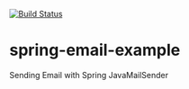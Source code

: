[![Build Status](https://travis-ci.org/isudarsan/spring-email-example.svg?branch=master)](https://travis-ci.org/isudarsan/spring-email-example)

# spring-email-example
Sending Email with Spring JavaMailSender
